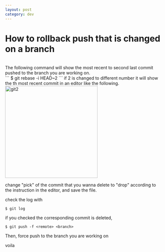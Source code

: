 ```yaml
---
layout: post
category: dev
---
```


# How to rollback push that is changed on a branch

<br>
The following command will show the most recent to second last commit pushed to the branch you are working on.
<br>
```
$ git rebase -i HEAD~2
```
if 2 is changed to different number it will show the <num>th most recent commit in an editor like the following.

<img src="{{site.url}}/assets/images/dev/git2.png" style="border:white;" width="300" height="300" alt="git2">

change "pick" of the commit that you wanna delete to "drop" according to the instruction in the editor, and save the file.

check the log with
```
$ git log
```

if you checked the corresponding commit is deleted, 

```
$ git push -f <remote> <branch>
```

Then, force push to the branch you are working on


voila